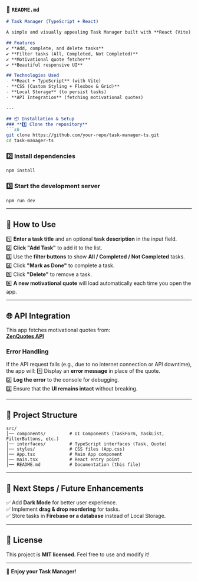 ### **📜 `README.md`**
```md
# Task Manager (TypeScript + React)

A simple and visually appealing Task Manager built with **React (Vite) + TypeScript**. This app allows users to add, complete, and delete tasks, along with dynamically fetching motivational quotes.

## Features
✔️ **Add, complete, and delete tasks**  
✔️ **Filter tasks (All, Completed, Not Completed)**  
✔️ **Motivational quote fetcher**  
✔️ **Beautiful responsive UI**  

## Technologies Used
- **React + TypeScript** (with Vite)
- **CSS (Custom Styling + Flexbox & Grid)**
- **Local Storage** (to persist tasks)
- **API Integration** (fetching motivational quotes)

---

## 📦 Installation & Setup
### **1️⃣ Clone the repository**
```sh
git clone https://github.com/your-repo/task-manager-ts.git
cd task-manager-ts
```
### **2️⃣ Install dependencies**
```sh
npm install
```
### **3️⃣ Start the development server**
```sh
npm run dev
```

---

## 🚀 How to Use
1️⃣ **Enter a task title** and an optional **task description** in the input field.  
2️⃣ **Click "Add Task"** to add it to the list.  
3️⃣ Use the **filter buttons** to show **All / Completed / Not Completed** tasks.  
4️⃣ Click **"Mark as Done"** to complete a task.  
5️⃣ Click **"Delete"** to remove a task.  
6️⃣ **A new motivational quote** will load automatically each time you open the app.

---

## 🌐 API Integration
This app fetches motivational quotes from:  
**[ZenQuotes API](https://zenquotes.io/)**

### **Error Handling**
If the API request fails (e.g., due to no internet connection or API downtime), the app will:
1️⃣ Display an **error message** in place of the quote.  
2️⃣ **Log the error** to the console for debugging.  
3️⃣ Ensure that the **UI remains intact** without breaking.

---

## 📌 Project Structure
```
src/
│── components/         # UI Components (TaskForm, TaskList, FilterButtons, etc.)
│── interfaces/         # TypeScript interfaces (Task, Quote)
│── styles/             # CSS files (App.css)
│── App.tsx             # Main App component
│── main.tsx            # React entry point
│── README.md           # Documentation (this file)
```

---

## 🎯 Next Steps / Future Enhancements
✅ Add **Dark Mode** for better user experience.  
✅ Implement **drag & drop reordering** for tasks.  
✅ Store tasks in **Firebase or a database** instead of Local Storage.  

---

## 📄 License
This project is **MIT licensed**. Feel free to use and modify it!

---

🚀 **Enjoy your Task Manager!**
